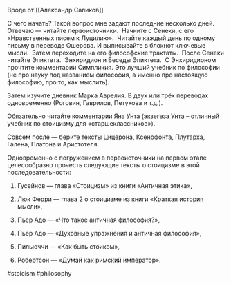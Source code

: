 Вроде от [[Александр Саликов]]

С чего начать? Такой вопрос мне задают последние несколько дней. 
Отвечаю — читайте первоисточники. 
Начните с Сенеки, с его «Нравственных писем к Луцилию». 
Читайте каждый день по одному письму в переводе Ошерова. И выписывайте в блокнот ключевые мысли. 
Затем переходите на его философские трактаты. 
После Сенеки читайте Эпиктета. 
Энхиридион и Беседы Эпиктета. 
С Энхиридионом прочтите комментарии Симпликия. Это лучший учебник по философии (не про науку под названием философия, а именно про настоящую философию, про то, как мыслить). 

Затем изучите дневник Марка Аврелия. В двух или трёх переводах одновременно (Роговин, Гаврилов, Петухова и т.д.). 

Обязательно читайте комментарии Яна Унта (экзегеза Унта – отличный учебник по стоицизму для «старшеклассников»). 

Совсем после — берите тексты Цицерона, Ксенофонта, Плутарха, Галена, Платона и Аристотеля. 

Одновременно с погружением в первоисточники на первом этапе целесообразно прочесть следующие тексты о стоицизме в этой последовательности:

1) Гусейнов — глава «Стоицизм» из книги «Античная этика», 

2) Люк Ферри — глава 2 о стоицизме из книги «Краткая история мысли», 

3) Пьер Адо — «Что такое античная философия?»,

4) Пьер Адо — «Духовные упражнения и античная философия», 

5) Пильюччи — «Как быть стоиком»,

6) Робертсон — «Думай как римский император».

#stoicism #philosophy 